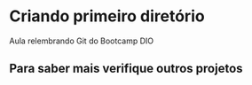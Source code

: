 # Criando primeiro diretório
Aula relembrando Git do Bootcamp DIO

##  Para saber mais verifique outros  projetos            
